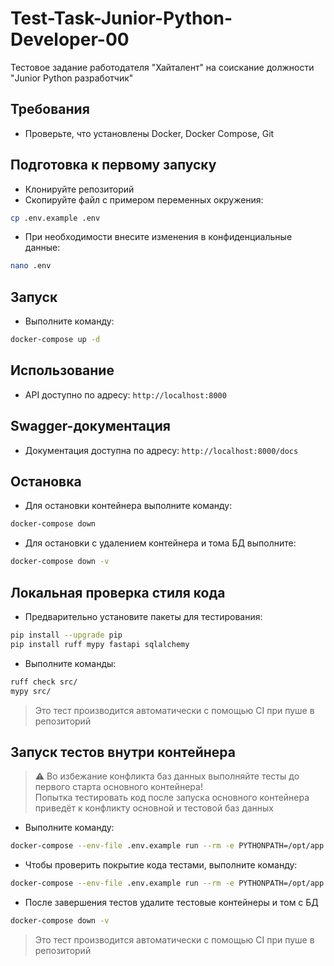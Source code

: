 # Test-Task-Junior-Python-Developer-00
Тестовое задание работодателя "Хайталент" на соискание должности "Junior Python разработчик"

## Требования
* Проверьте, что установлены Docker, Docker Compose, Git
## Подготовка к первому запуску
* Клонируйте репозиторий
* Скопируйте файл с примером переменных окружения:
```bash
cp .env.example .env
```
* При необходимости внесите изменения в конфиденциальные данные:
```bash
nano .env
```
## Запуск
* Выполните команду:
```bash
docker-compose up -d
```
## Использование
* API доступно по адресу:
`http://localhost:8000`
## Swagger-документация
* Документация доступна по адресу:
`http://localhost:8000/docs`
## Остановка
* Для остановки контейнера выполните команду:
```bash
docker-compose down
```
* Для остановки с удалением контейнера и тома БД выполните:
```bash
docker-compose down -v
```
## Локальная проверка стиля кода
* Предварительно установите пакеты для тестирования:
```bash
pip install --upgrade pip
pip install ruff mypy fastapi sqlalchemy
```
* Выполните команды:
```bash
ruff check src/
mypy src/
```
> Это тест производится автоматически с помощью CI при пуше в репозиторий
## Запуск тестов внутри контейнера
> ⚠️ Во избежание конфликта баз данных выполняйте тесты до первого старта основного контейнера!\
> Попытка тестировать код после запуска основного контейнера приведёт к конфликту основной и тестовой баз данных
* Выполните команду:
```bash
docker-compose --env-file .env.example run --rm -e PYTHONPATH=/opt/app app pytest tests/ -v
```
* Чтобы проверить покрытие кода тестами, выполните команду:
```bash
docker-compose --env-file .env.example run --rm -e PYTHONPATH=/opt/app app pytest tests/ --cov=src
```
* После завершения тестов удалите тестовые контейнеры и том с БД
```bash
docker-compose down -v
```
> Это тест производится автоматически с помощью CI при пуше в репозиторий

